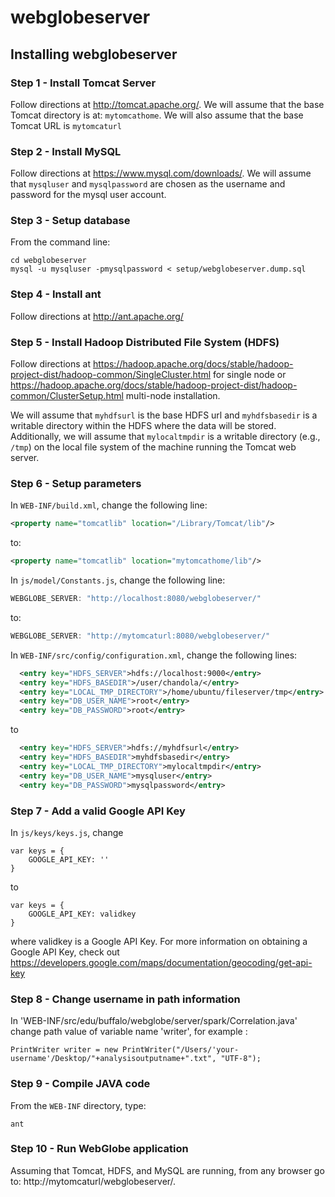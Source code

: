 # webglobeserver

## Installing webglobeserver

### Step 1 - Install Tomcat Server
Follow directions at http://tomcat.apache.org/. We will assume that the base Tomcat directory is at: `mytomcathome`. We will also assume that the base Tomcat URL is `mytomcaturl`
### Step 2 - Install MySQL
Follow directions at https://www.mysql.com/downloads/. We will assume that `mysqluser` and `mysqlpassword` are chosen as the username and password for the mysql user account.
### Step 3 - Setup database
From the command line:
```
cd webglobeserver
mysql -u mysqluser -pmysqlpassword < setup/webglobeserver.dump.sql
```
### Step 4 - Install ant
Follow directions at http://ant.apache.org/
### Step 5 - Install Hadoop Distributed File System (HDFS)
Follow directions at https://hadoop.apache.org/docs/stable/hadoop-project-dist/hadoop-common/SingleCluster.html for single node or https://hadoop.apache.org/docs/stable/hadoop-project-dist/hadoop-common/ClusterSetup.html multi-node installation.

We will assume that `myhdfsurl` is the base HDFS url and `myhdfsbasedir` is a writable directory within the HDFS where the data will be stored. Additionally, we will assume that `mylocaltmpdir` is a writable directory (e.g., `/tmp`) on the local file system of the machine running the Tomcat web server.
### Step 6 - Setup parameters
In `WEB-INF/build.xml`, change the following line:
```xml
<property name="tomcatlib" location="/Library/Tomcat/lib"/>
```
to:
```xml
<property name="tomcatlib" location="mytomcathome/lib"/>
```

In `js/model/Constants.js`, change the following line:
```js
WEBGLOBE_SERVER: "http://localhost:8080/webglobeserver/"
```
to:
```js
WEBGLOBE_SERVER: "http://mytomcaturl:8080/webglobeserver/"
```

In `WEB-INF/src/config/configuration.xml`, change the following lines:
```xml
  <entry key="HDFS_SERVER">hdfs://localhost:9000</entry>
  <entry key="HDFS_BASEDIR">/user/chandola/</entry>
  <entry key="LOCAL_TMP_DIRECTORY">/home/ubuntu/fileserver/tmp</entry>
  <entry key="DB_USER_NAME">root</entry>
  <entry key="DB_PASSWORD">root</entry>
```
to
```xml
  <entry key="HDFS_SERVER">hdfs://myhdfsurl</entry>
  <entry key="HDFS_BASEDIR">myhdfsbasedir</entry>
  <entry key="LOCAL_TMP_DIRECTORY">mylocaltmpdir</entry>
  <entry key="DB_USER_NAME">mysqluser</entry>
  <entry key="DB_PASSWORD">mysqlpassword</entry>
```
### Step 7 - Add a valid Google API Key
In `js/keys/keys.js`, change
```
var keys = {
	GOOGLE_API_KEY: ''
}
```
to
```
var keys = {
	GOOGLE_API_KEY: validkey
}
```
where validkey is a Google API Key. For more information on obtaining a Google API Key, check out https://developers.google.com/maps/documentation/geocoding/get-api-key

### Step 8 - Change username in path information
In 'WEB-INF/src/edu/buffalo/webglobe/server/spark/Correlation.java' change path value of variable name 'writer', for example :
```
PrintWriter writer = new PrintWriter("/Users/'your-username'/Desktop/"+analysisoutputname+".txt", "UTF-8");
```
### Step 9 - Compile JAVA code
From the `WEB-INF` directory, type:
```
ant
```
### Step 10 - Run WebGlobe application
Assuming that Tomcat, HDFS, and MySQL are running, from any browser go to:
http://mytomcaturl/webglobeserver/.
